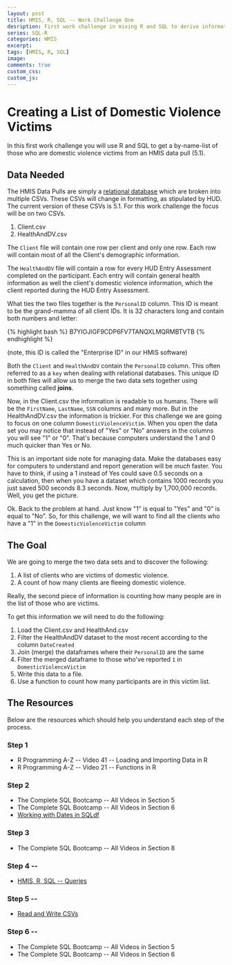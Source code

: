 ```yaml
---
layout: post
title: HMIS, R, SQL -- Work Challenge One
desription: First work challenge in mixing R and SQL to derive information from HMIS data.
series: SQL-R
categories: HMIS
excerpt:
tags: [HMIS, R, SQL]
image:
comments: true
custom_css: 
custom_js: 
---
```

# Creating a List of Domestic Violence Victims
In this first work challenge you will use R and SQL to get a by-name-list of those who are domestic violence victims from an HMIS data pull (5.1).

## Data Needed
The HMIS Data Pulls are simply a [relational database](https://en.wikipedia.org/wiki/Relational_database) which are broken into multiple CSVs.  These CSVs will change in formatting, as stipulated by HUD.  The current version of these CSVs is 5.1.  For this work challenge the focus will be on two CSVs.

1. Client.csv
2. HealthAndDV.csv

The `Client` file will contain one row per client and only one row.  Each row will contain most of all the Client's demographic information.

The `HealthAndDV` file will contain a row for every HUD Entry Assessment completed on the participant.  Each entry will contain general health information as well the client's domestic violence information, which the client reported during the HUD Entry Assessment.

What ties the two files together is the `PersonalID` column.  This ID is meant to be the grand-mamma of all client IDs.  It is 32 characters long and contain both numbers and letter:

{% highlight bash %}
B7YIOJIGF9CDP6FV7TANQXLMQRMBTVTB
{% endhighlight %}

(note, this ID is called the "Enterprise ID" in our HMIS software)

Both the `Client` and `HealthAndDV` contain the `PersonalID` column.  This often referred to as a `key` when dealing with relational databases. This unique ID in both files will allow us to merge the two data sets together using something called **joins**.

Now, in the Client.csv the information is readable to us humans.  There will be the `FirstName`, `LastName`, `SSN` columns and many more.  But in the HealthAndDV.csv the information is trickier.  For this challenge we are going to focus on one column `DomesticViolenceVictim`. When you open the data set you may notice that instead of "Yes" or "No" answers in the columns you will see "1" or "0".  That's because computers understand the 1 and 0 much quicker than Yes or No.  

This is an important side note for managing data.  Make the databases easy for computers to understand and report generation will be _much_ faster.  You have to think, if using a 1 instead of Yes could save 0.5 seconds on a calculation, then when you have a dataset which contains 1000 records you just saved 500 seconds 8.3 seconds.  Now, multiply by 1,700,000 records.  Well, you get the picture.

Ok.  Back to the problem at hand.  Just know "1" is equal to "Yes" and "0" is equal to "No".  So, for this challenge, we will want to find all the clients who have a "1" in the `DomesticViolenceVictim` column


## The Goal
We are going to merge the two data sets and to discover the following:

1. A list of clients who are victims of domestic violence.
2. A count of how many clients are fleeing domestic violence.

Really, the second piece of information is counting how many people are in the list of those who are victims.  

To get this information we will need to do the following:

1. Load the Client.csv and HealthAnd.csv
2. Filter the HealthAndDV dataset to the most recent according to the column `DateCreated`
3. Join (merge) the dataframes where their `PersonalID` are the same
4. Filter the merged dataframe to those who've reported `1` in `DomesticViolenceVictim`
5. Write this data to a file.
6. Use a function to count how many participants are in this victim list.

## The Resources
Below are the resources which should help you understand each step of the process.

### Step 1
* R Programming A-Z -- Video 41 -- Loading and Importing Data in R
* R Programming A-Z -- Video 21 -- Functions in R

### Step 2
* The Complete SQL Bootcamp -- All Videos in Section 5
* The Complete SQL Bootcamp -- All Videos in Section 6
* [Working with Dates in SQLdf](https://ladvien.com/sqldf-dates/)

### Step 3
* The Complete SQL Bootcamp -- All Videos in Section 8

### Step 4 --
* [HMIS, R, SQL -- Queries](https://ladvien.com/hmis/hmis-r-sql-query/)

### Step 5 -- 
* [Read and Write CSVs](https://ladvien.com/hmis-sql-r-read-write-csv/)

### Step 6 --
* The Complete SQL Bootcamp -- All Videos in Section 5
* The Complete SQL Bootcamp -- All Videos in Section 6